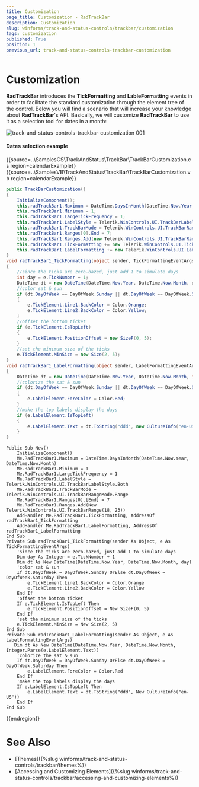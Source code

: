 ```yaml
---
title: Customization
page_title: Customization - RadTrackBar
description: Customization
slug: winforms/track-and-status-controls/trackbar/customization
tags: customization
published: True
position: 1
previous_url: track-and-status-controls-trackbar-customization
---
```


# Customization

**RadTrackBar** introduces the **TickFormatting** and **LableFormatting** events in order to facilitate the standard customization through the element tree of the control. Below you will find a scenario that will increase your knowledge about **RadTrackBar**'s API. Basically, we will customize **RadTrackBar** to use it as a selection tool for dates in a month:

![track-and-status-controls-trackbar-customization 001](images/track-and-status-controls-trackbar-customization001.png)

#### Dates selection example

{{source=..\SamplesCS\TrackAndStatus\TrackBar\TrackBarCustomization.cs region=calendarExample}} 
{{source=..\SamplesVB\TrackAndStatus\TrackBar\TrackBarCustomization.vb region=calendarExample}} 

````C#
public TrackBarCustomization()
{
    InitializeComponent();
    this.radTrackBar1.Maximum = DateTime.DaysInMonth(DateTime.Now.Year, DateTime.Now.Month);
    this.radTrackBar1.Minimum = 1;
    this.radTrackBar1.LargeTickFrequency = 1;
    this.radTrackBar1.LabelStyle = Telerik.WinControls.UI.TrackBarLabelStyle.Both;
    this.radTrackBar1.TrackBarMode = Telerik.WinControls.UI.TrackBarRangeMode.Range;
    this.radTrackBar1.Ranges[0].End = 7;
    this.radTrackBar1.Ranges.Add(new Telerik.WinControls.UI.TrackBarRange(18, 23));
    this.radTrackBar1.TickFormatting += new Telerik.WinControls.UI.TickFormattingEventHandler(radTrackBar1_TickFormatting);
    this.radTrackBar1.LabelFormatting += new Telerik.WinControls.UI.LabelFormattingEventHandler(radTrackBar1_LabelFormatting);
}
void radTrackBar1_TickFormatting(object sender, TickFormattingEventArgs e)
{
    //since the ticks are zero-bazed, just add 1 to simulate days
    int day = e.TickNumber + 1;
    DateTime dt = new DateTime(DateTime.Now.Year, DateTime.Now.Month, day);
    //color sat & sun
    if (dt.DayOfWeek == DayOfWeek.Sunday || dt.DayOfWeek == DayOfWeek.Saturday)
    {
        e.TickElement.Line1.BackColor = Color.Orange;
        e.TickElement.Line2.BackColor = Color.Yellow;
    }
    //offset the bottom ticket
    if (e.TickElement.IsTopLeft)
    {
        e.TickElement.PositionOffset = new SizeF(0, 5);
    }
    //set the minimum size of the ticks
    e.TickElement.MinSize = new Size(2, 5);
}
void radTrackBar1_LabelFormatting(object sender, LabelFormattingEventArgs e)
{
    DateTime dt = new DateTime(DateTime.Now.Year, DateTime.Now.Month, int.Parse(e.LabelElement.Text));
    //colorize the sat & sun
    if (dt.DayOfWeek == DayOfWeek.Sunday || dt.DayOfWeek == DayOfWeek.Saturday)
    {
        e.LabelElement.ForeColor = Color.Red;
    }
    //make the top labels display the days
    if (e.LabelElement.IsTopLeft)
    {
        e.LabelElement.Text = dt.ToString("ddd", new CultureInfo("en-US"));
    }
}

````
````VB.NET
Public Sub New()
    InitializeComponent()
    Me.RadTrackBar1.Maximum = DateTime.DaysInMonth(DateTime.Now.Year, DateTime.Now.Month)
    Me.RadTrackBar1.Minimum = 1
    Me.RadTrackBar1.LargeTickFrequency = 1
    Me.RadTrackBar1.LabelStyle = Telerik.WinControls.UI.TrackBarLabelStyle.Both
    Me.RadTrackBar1.TrackBarMode = Telerik.WinControls.UI.TrackBarRangeMode.Range
    Me.RadTrackBar1.Ranges(0).[End] = 7
    Me.RadTrackBar1.Ranges.Add(New Telerik.WinControls.UI.TrackBarRange(18, 23))
    AddHandler Me.RadTrackBar1.TickFormatting, AddressOf radTrackBar1_TickFormatting
    AddHandler Me.RadTrackBar1.LabelFormatting, AddressOf radTrackBar1_LabelFormatting
End Sub
Private Sub radTrackBar1_TickFormatting(sender As Object, e As TickFormattingEventArgs)
    'since the ticks are zero-bazed, just add 1 to simulate days
    Dim day As Integer = e.TickNumber + 1
    Dim dt As New DateTime(DateTime.Now.Year, DateTime.Now.Month, day)
    'color sat & sun
    If dt.DayOfWeek = DayOfWeek.Sunday OrElse dt.DayOfWeek = DayOfWeek.Saturday Then
        e.TickElement.Line1.BackColor = Color.Orange
        e.TickElement.Line2.BackColor = Color.Yellow
    End If
    'offset the bottom ticket
    If e.TickElement.IsTopLeft Then
        e.TickElement.PositionOffset = New SizeF(0, 5)
    End If
    'set the minimum size of the ticks
    e.TickElement.MinSize = New Size(2, 5)
End Sub
Private Sub radTrackBar1_LabelFormatting(sender As Object, e As LabelFormattingEventArgs)
   Dim dt As New DateTime(DateTime.Now.Year, DateTime.Now.Month, Integer.Parse(e.LabelElement.Text))
    'colorize the sat & sun
    If dt.DayOfWeek = DayOfWeek.Sunday OrElse dt.DayOfWeek = DayOfWeek.Saturday Then
        e.LabelElement.ForeColor = Color.Red
    End If
    'make the top labels display the days
    If e.LabelElement.IsTopLeft Then
        e.LabelElement.Text = dt.ToString("ddd", New CultureInfo("en-US"))
    End If
End Sub

````

{{endregion}}

# See Also

* [Themes]({%slug winforms/track-and-status-controls/trackbar/themes%})	
* [Accessing and Customizing Elements]({%slug winforms/track-and-status-controls/trackbar/accessing-and-customizing-elements%})

